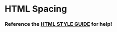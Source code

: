 # HTML Spacing

### Reference the [HTML STYLE GUIDE](https://github.com/codebug-us/html-style-guide) for help!
